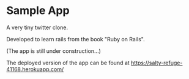 # Sample App

A very tiny twitter clone.

Developed to learn rails from the book "Ruby on Rails".

(The app is still under construction...)

The deployed version of the app can be found at https://salty-refuge-41168.herokuapp.com/